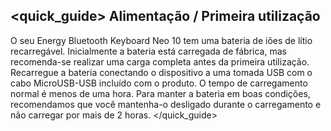 ## <quick_guide> Alimentação / Primeira utilização 

O seu Energy Bluetooth Keyboard Neo 10 tem uma bateria de iões de lítio recarregável. Inicialmente a bateria está carregada de fábrica, mas recomenda-se realizar uma carga completa antes da primeira utilização. Recarregue a bateria conectando o dispositivo a uma tomada USB com o cabo MicroUSB-USB incluído com o produto. O tempo de carregamento normal é menos de uma hora. Para manter a bateria em boas condições, recomendamos que você mantenha-o desligado durante o carregamento e não carregar por mais de 2 horas. 
</quick_guide>
